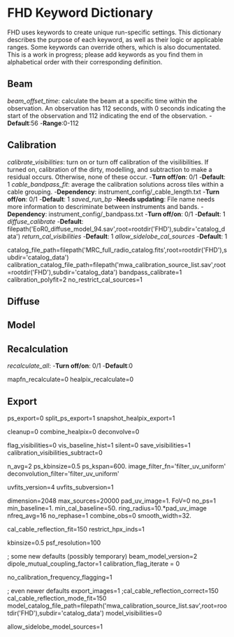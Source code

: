# FHD Keyword Dictionary
FHD uses keywords to create unique run-specific settings. This dictionary describes the purpose of each keyword, as well as their logic or applicable ranges. Some keywords can override others, which is also documentated.  This is a work in progress; please add keywords as you find them in alphabetical order with their corresponding definition.

## Beam

*beam_offset_time*: calculate the beam at a specific time within the observation. An observation has 112 seconds, with 0 seconds indicating the start of the observation and 112 indicating the end of the observation.
  -**Default**:56
  -**Range**:0-112

## Calibration

*calibrate_visibilities*: turn on or turn off calibration of the visilibilities. If turned on, calibration of the dirty, modelling, and subtraction to make a residual occurs. Otherwise, none of these occur.
  -**Turn off/on**: 0/1
  -**Default**: 1 
*cable_bandpass_fit*: average the calibration solutions across tiles within a cable grouping.
  -**Dependency**: instrument_config/<instrument>_cable_length.txt
  -**Turn off/on**: 0/1
  -**Default**: 1
*saved_run_bp*
  -**Needs updating**: File name needs more information to descriminate between instruments and bands.
  -**Dependency**: instrument_config/<pointing number>_bandpass.txt
  -**Turn off/on**: 0/1
  -**Default**: 1
*diffuse_calibrate*
  -**Default**: filepath('EoR0_diffuse_model_94.sav',root=rootdir('FHD'),subdir='catalog_data')
*return_cal_visibilities*
  -**Default**: 1
*allow_sidelobe_cal_sources*
  -**Default**: 1

catalog_file_path=filepath('MRC_full_radio_catalog.fits',root=rootdir('FHD'),subdir='catalog_data')
calibration_catalog_file_path=filepath('mwa_calibration_source_list.sav',root=rootdir('FHD'),subdir='catalog_data')
bandpass_calibrate=1
calibration_polyfit=2
no_restrict_cal_sources=1

## Diffuse

## Model

## Recalculation

*recalculate_all*:
  -**Turn off/on**: 0/1
  -**Default**:0

mapfn_recalculate=0
healpix_recalculate=0

## Export

ps_export=0
split_ps_export=1
snapshot_healpix_export=1

cleanup=0
combine_healpix=0
deconvolve=0

flag_visibilities=0
vis_baseline_hist=1
silent=0
save_visibilities=1
calibration_visibilities_subtract=0

n_avg=2
ps_kbinsize=0.5
ps_kspan=600.
image_filter_fn='filter_uv_uniform'
deconvolution_filter='filter_uv_uniform'

uvfits_version=4
uvfits_subversion=1


dimension=2048
max_sources=20000
pad_uv_image=1.
FoV=0
no_ps=1
min_baseline=1.
min_cal_baseline=50.
ring_radius=10.*pad_uv_image
nfreq_avg=16
no_rephase=1
combine_obs=0
smooth_width=32.

cal_cable_reflection_fit=150
restrict_hpx_inds=1

kbinsize=0.5
psf_resolution=100

; some new defaults (possibly temporary)
beam_model_version=2
dipole_mutual_coupling_factor=1
calibration_flag_iterate = 0

no_calibration_frequency_flagging=1

; even newer defaults
export_images=1
;cal_cable_reflection_correct=150
cal_cable_reflection_mode_fit=150
model_catalog_file_path=filepath('mwa_calibration_source_list.sav',root=rootdir('FHD'),subdir='catalog_data')
model_visibilities=0

allow_sidelobe_model_sources=1
